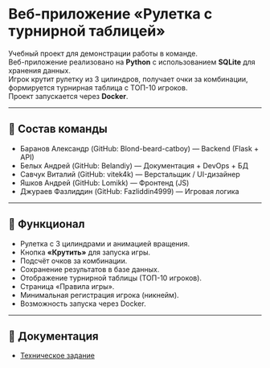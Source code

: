 # Веб-приложение «Рулетка с турнирной таблицей»

Учебный проект для демонстрации работы в команде.  
Веб-приложение реализовано на **Python** с использованием **SQLite** для хранения данных.  
Игрок крутит рулетку из 3 цилиндров, получает очки за комбинации, формируется турнирная таблица с ТОП-10 игроков.  
Проект запускается через **Docker**.

---

## 👥 Состав команды

- Баранов Александр (GitHub: Blond-beard-catboy) — Backend (Flask + API)  
- Белых Андрей (GitHub: Belandiy) — Документация + DevOps + БД
- Савчук Виталий (GitHub: vitek4k) — Верстальщик / UI-дизайнер
- Яшков Андрей (GitHub: Lomikk) — Фронтенд (JS)
- Джураев Фазлиддин (GitHub: Fazliddin4999) — Игровая логика

---

## 📌 Функционал

- Рулетка с 3 цилиндрами и анимацией вращения.  
- Кнопка **«Крутить»** для запуска игры.  
- Подсчёт очков за комбинации.  
- Сохранение результатов в базе данных.  
- Отображение турнирной таблицы (ТОП-10 игроков).  
- Страница «Правила игры».  
- Минимальная регистрация игрока (никнейм).  
- Возможность запуска через Docker.  

---

## 📌 Документация

- [Техническое задание](tech-task.md)
